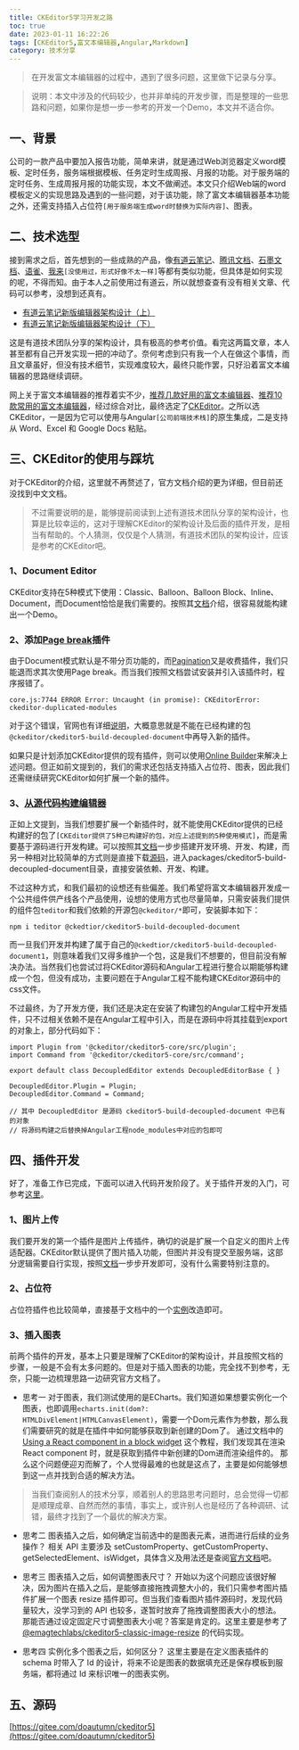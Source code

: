 ```yaml
---
title: CKEditor5学习开发之路
toc: true
date: 2023-01-11 16:22:26
tags: [CKEditor5,富文本编辑器,Angular,Markdown]
category: 技术分享
---
```

> 在开发富文本编辑器的过程中，遇到了很多问题，这里做下记录与分享。

> 说明：本文中涉及的代码较少，也并非单纯的开发步骤，而是整理的一些思路和问题，如果你是想一步一参考的开发一个Demo，本文并不适合你。
## 一、背景
公司的一款产品中要加入报告功能，简单来讲，就是通过Web浏览器定义word模板、定时任务，服务端根据模板、任务定时生成周报、月报的功能。对于服务端的定时任务、生成周报月报的功能实现，本文不做阐述。本文只介绍Web端的word模板定义的实现思路及遇到的一些问题，对于该功能，除了富文本编辑器基本功能之外，还需支持插入占位符`[用于服务端生成word时替换为实际内容]`、图表。
## 二、技术选型
接到需求之后，首先想到的一些成熟的产品，像[有道云笔记](https://note.youdao.com/)、[腾讯文档](https://docs.qq.com/)、[石墨文档](https://shimo.im/)、[语雀](https://www.yuque.com/)、[我来](https://www.wolai.com/)`[没使用过，形式好像不太一样]`等都有类似功能，但具体是如何实现的呢，不得而知。由于本人之前使用过有道云，所以就想查查有没有相关文章、代码可以参考，没想到还真有。

- [有道云笔记新版编辑器架构设计（上）](https://segmentfault.com/a/1190000039046174?utm_source=sf-similar-article)
- [有道云笔记新版编辑器架构设计（下）](https://segmentfault.com/a/1190000039104198?utm_source=sf-similar-article)

这是有道技术团队分享的架构设计，具有极高的参考价值。看完这两篇文章，本人甚至都有自己开发实现一把的冲动了。奈何考虑到只有我一个人在做这个事情，而且文章虽好，但没有技术细节，实现难度较大，最终只能作罢，只好沿着富文本编辑器的思路继续调研。

网上关于富文本编辑器的推荐着实不少，[推荐几款好用的富文本编辑器](https://blog.csdn.net/growb/article/details/124446195)、[推荐10款常用的富文本编辑器](https://jishuin.proginn.com/p/763bfbd75b52)，经过综合对比，最终选定了[CKEditor](https://ckeditor.com/)。之所以选CKEditor，一是因为它可以使用与Angular`[公司前端技术栈]`的原生集成，二是支持从 Word、Excel 和 Google Docs 粘贴。
## 三、CKEditor的使用与踩坑
对于CKEditor的介绍，这里就不再赘述了，官方文档介绍的更为详细，但目前还没找到中文文档。

> 不过需要说明的是，能够提前阅读到上述有道技术团队分享的架构设计，也算是比较幸运的，这对于理解CKEditor的架构设计及后面的插件开发，是相当有帮助的。个人猜测，仅仅是个人猜测，有道技术团队的架构设计，应该是参考的CKEditor吧。

### 1、Document Editor
CKEditor支持在5种模式下使用：Classic、Balloon、Balloon Block、Inline、Document，而Document恰恰是我们需要的。按照其[文档](https://ckeditor.com/docs/ckeditor5/latest/installation/frameworks/angular.html#using-the-document-editor-build)介绍，很容易就能构建出一个Demo。
### 2、添加[Page break](https://ckeditor.com/docs/ckeditor5/latest/features/page-break.html)插件
由于Document模式默认是不带分页功能的，而[Pagination](https://ckeditor.com/docs/ckeditor5/latest/features/pagination/pagination.html)又是收费插件，我们只能退而求其次使用Page break。而当我们按照文档尝试安装并引入该插件时，程序报错了。

`core.js:7744 ERROR Error: Uncaught (in promise): CKEditorError: ckeditor-duplicated-modules`

对于这个错误，官网也有详细[说明](https://ckeditor.com/docs/ckeditor5/latest/support/error-codes.html#error-ckeditor-duplicated-modules)，大概意思就是不能在已经构建的包`@ckeditor/ckeditor5-build-decoupled-document`中再导入新的插件。

如果只是计划添加CKEditor提供的现有插件，则可以使用[Online Builder](https://ckeditor.com/docs/ckeditor5/latest/installation/getting-started/quick-start-other.html#creating-custom-builds-with-online-builder)来解决上述问题。但正如前文提到的，我们的需求还包括支持插入占位符、图表，因此我们还需继续研究CKEditor如何扩展一个新的插件。
### 3、[从源代码构建编辑器](https://ckeditor.com/docs/ckeditor5/latest/installation/getting-started/quick-start-other.html#building-the-editor-from-source)
正如上文提到，当我们想要扩展一个新插件时，就不能使用CKEditor提供的已经构建好的包了`[CKEditor提供了5种已构建好的包，对应上述提到的5种使用模式]`，而是需要基于源码进行开发构建。可以按照其[文档](https://ckeditor.com/docs/ckeditor5/latest/installation/getting-started/quick-start-other.html#building-the-editor-from-source)一步步搭建开发环境、开发、构建，而另一种相对比较简单的方式则是直接下载[源码](https://github.com/ckeditor/ckeditor5)，进入packages/ckeditor5-build-decoupled-document目录，直接安装依赖、开发、构建。

不过这种方式，和我们最初的设想还有些偏差。我们希望将富文本编辑器开发成一个公共组件供产线各个产品使用，设想的使用方式也尽量简单，只需安装我们提供的组件包`teditor`和我们依赖的开源包`@ckeditor/*`即可，安装脚本如下：

`npm i teditor @ckedtior/ckeditor5-build-decoupled-document`

而一旦我们开发并构建了属于自己的`@ckedtior/ckeditor5-build-decoupled-document1`，则意味着我们又得多维护一个包，这是我们不想要的，但目前没有解决办法。当然我们也尝试过将CKEditor源码和Angular工程进行整合以期能够构建成一个包，但没有成功，主要问题在于Angular工程不能构建CKEditor源码中的css文件。

不过最终，为了开发方便，我们还是决定在安装了构建包的Angular工程中开发插件，只不过相关依赖不是在Angular工程中引入，而是在源码中将其挂载到export的对象上，部分代码如下：
```
import Plugin from '@ckeditor/ckeditor5-core/src/plugin';
import Command from '@ckeditor/ckeditor5-core/src/command';

export default class DecoupledEditor extends DecoupledEditorBase { }

DecoupledEditor.Plugin = Plugin;
DecoupledEditor.Command = Command;

// 其中 DecoupledEditor 是源码 ckeditor5-build-decoupled-document 中已有的对象
// 将源码构建之后替换掉Angular工程node_modules中对应的包即可
```
## 四、插件开发
好了，准备工作已完成，下面可以进入代码开发阶段了。关于插件开发的入门，可参考[这里](https://ckeditor.com/docs/ckeditor5/latest/framework/guides/plugins/creating-simple-plugin-timestamp.html)。
### 1、图片上传
我们要开发的第一个插件是图片上传插件，确切的说是扩展一个自定义的图片上传适配器。CKEditor默认提供了图片插入功能，但图片并没有提交至服务端，这部分逻辑需要自行实现，按照[文档](https://ckeditor.com/docs/ckeditor5/latest/framework/guides/deep-dive/upload-adapter.html)一步步开发即可，没有什么需要特别注意的。
### 2、占位符
占位符插件也比较简单，直接基于文档中的一个[实例](https://ckeditor.com/docs/ckeditor5/latest/framework/guides/plugins/simple-plugin/abbreviation-plugin-level-1.html)改造即可。
### 3、插入图表
前两个插件的开发，基本上只要是理解了CKEditor的架构设计，并且按照文档的步骤，一般是不会有太多问题的。但是对于插入图表的功能，完全找不到参考，无奈，只能一边梳理思路一边研究官方文档了。

- 思考一
对于图表，我们测试使用的是ECharts。我们知道如果想要实例化一个图表，也即调用`echarts.init(dom?: HTMLDivElement|HTMLCanvasElement)`，需要一个Dom元素作为参数，那么我们需要研究的就是在插件中如何能够获取到新创建的Dom了。
通过文档中的 [Using a React component in a block widget](https://ckeditor.com/docs/ckeditor5/latest/framework/guides/tutorials/using-react-in-a-widget.html) 这个教程，我们发现其在渲染 React component 时，就是获取到插件中新创建的Dom进而渲染组件的。
那么这个问题便迎刃而解了，个人觉得最难的也就是这点了，主要是如何能够想到这一点并找到合适的解决方法。
> 当我们查阅别人的技术分享，顺着别人的思路思考问题时，总会觉得一切都是顺理成章、自然而然的事情，事实上，或许别人也是经历了各种调研、试错，最终才找到了一个最优的解决方案。

- 思考二
图表插入之后，如何确定当前选中的是图表元素，进而进行后续的业务操作？
相关 API 主要涉及 setCustomProperty、getCustomProperty、getSelectedElement、isWidget，具体含义及用法还是查阅[官方文档](https://ckeditor.com/docs/ckeditor5/latest/api/index.html)吧。

- 思考三
图表插入之后，如何调整图表尺寸？
开始以为这个问题应该很好解决，因为图片在插入之后，是能够直接拖拽调整大小的，我们只需参考图片插件扩展一个图表 resize 插件即可。但当我们查看图片插件源码时，发现代码量较大，没学习到的 API 也较多，遂暂时放弃了拖拽调整图表大小的想法。
那能否通过设定固定尺寸调整图表大小呢？答案是肯定的。这里主要是参考了 [@emagtechlabs/ckeditor5-classic-image-resize](https://github.com/eMAGTechLabs/ckeditor5-classic-image-resize) 的代码实现。

- 思考四
实例化多个图表之后，如何区分？
这里主要是在定义图表插件的 schema 时带入了 Id 的设计，将来不论是图表的数据填充还是保存模板到服务端，都将通过 Id 来标识唯一的图表实例。
## 五、源码
[https://gitee.com/doautumn/ckeditor5](https://gitee.com/doautumn/ckeditor5)